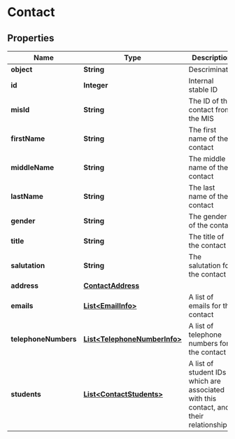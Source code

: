 
# Contact

## Properties
Name | Type | Description | Notes
------------ | ------------- | ------------- | -------------
**object** | **String** | Descriminator |  [optional]
**id** | **Integer** | Internal stable ID |  [optional]
**misId** | **String** | The ID of the contact from the MIS |  [optional]
**firstName** | **String** | The first name of the contact |  [optional]
**middleName** | **String** | The middle name of the contact |  [optional]
**lastName** | **String** | The last name of the contact |  [optional]
**gender** | **String** | The gender of the contact |  [optional]
**title** | **String** | The title of the contact |  [optional]
**salutation** | **String** | The salutation for the contact |  [optional]
**address** | [**ContactAddress**](ContactAddress.md) |  |  [optional]
**emails** | [**List&lt;EmailInfo&gt;**](EmailInfo.md) | A list of emails for the contact |  [optional]
**telephoneNumbers** | [**List&lt;TelephoneNumberInfo&gt;**](TelephoneNumberInfo.md) | A list of telephone numbers for the contact |  [optional]
**students** | [**List&lt;ContactStudents&gt;**](ContactStudents.md) | A list of student IDs which are associated with this contact, and their relationship |  [optional]



